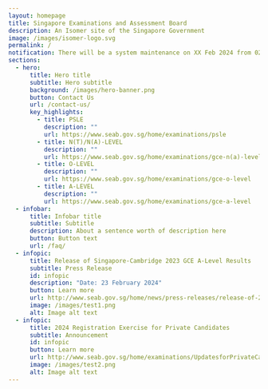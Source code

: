 ```yaml
---
layout: homepage
title: Singapore Examinations and Assessment Board
description: An Isomer site of the Singapore Government
image: /images/isomer-logo.svg
permalink: /
notification: There will be a system maintenance on XX Feb 2024 from 0200 to 0259.
sections:
  - hero:
      title: Hero title
      subtitle: Hero subtitle
      background: /images/hero-banner.png
      button: Contact Us
      url: /contact-us/
      key_highlights:
        - title: PSLE
          description: ""
          url: https://www.seab.gov.sg/home/examinations/psle
        - title: N(T)/N(A)-LEVEL
          description: ""
          url: https://www.seab.gov.sg/home/examinations/gce-n(a)-level
        - title: O-LEVEL
          description: ""
          url: https://www.seab.gov.sg/home/examinations/gce-o-level
        - title: A-LEVEL
          description: ""
          url: https://www.seab.gov.sg/home/examinations/gce-a-level
  - infobar:
      title: Infobar title
      subtitle: Subtitle
      description: About a sentence worth of description here
      button: Button text
      url: /faq/
  - infopic:
      title: Release of Singapore-Cambridge 2023 GCE A-Level Results
      subtitle: Press Release
      id: infopic
      description: "Date: 23 February 2024"
      button: Learn more
      url: http://www.seab.gov.sg/home/news/press-releases/release-of-2023-singapore-cambridge-gce-a-level-examination-results-on-23-february-2024
      image: /images/test1.png
      alt: Image alt text
  - infopic:
      title: 2024 Registration Exercise for Private Candidates
      subtitle: Announcement
      id: infopic
      button: Learn more
      url: http://www.seab.gov.sg/home/examinations/UpdatesforPrivateCandidates
      image: /images/test2.png
      alt: Image alt text
---
```

